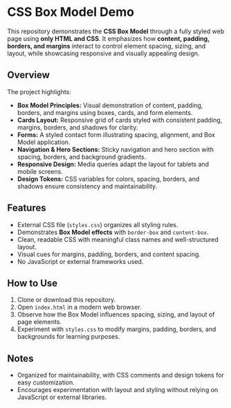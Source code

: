# CSS Box Model Demo

This repository demonstrates the **CSS Box Model** through a fully styled web page using **only HTML and CSS**. It emphasizes how **content, padding, borders, and margins** interact to control element spacing, sizing, and layout, while showcasing responsive and visually appealing design.

## Overview

The project highlights:

- **Box Model Principles:** Visual demonstration of content, padding, borders, and margins using boxes, cards, and form elements.  
- **Cards Layout:** Responsive grid of cards styled with consistent padding, margins, borders, and shadows for clarity.  
- **Forms:** A styled contact form illustrating spacing, alignment, and Box Model application.  
- **Navigation & Hero Sections:** Sticky navigation and hero section with spacing, borders, and background gradients.  
- **Responsive Design:** Media queries adapt the layout for tablets and mobile screens.  
- **Design Tokens:** CSS variables for colors, spacing, borders, and shadows ensure consistency and maintainability.  

## Features

- External CSS file (`styles.css`) organizes all styling rules.  
- Demonstrates **Box Model effects** with `border-box` and `content-box`.  
- Clean, readable CSS with meaningful class names and well-structured layout.  
- Visual cues for margins, padding, borders, and content spacing.  
- No JavaScript or external frameworks used.  

## How to Use

1. Clone or download this repository.  
2. Open `index.html` in a modern web browser.  
3. Observe how the Box Model influences spacing, sizing, and layout of page elements.  
4. Experiment with `styles.css` to modify margins, padding, borders, and backgrounds for learning purposes.  

## Notes
 
- Organized for maintainability, with CSS comments and design tokens for easy customization.  
- Encourages experimentation with layout and styling without relying on JavaScript or external libraries.
